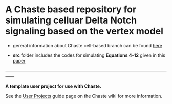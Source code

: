 # A Chaste based repository for simulating celluar Delta Notch signaling based on the vertex model

- gereral information about Chaste cell-based branch can be found [here](https://www.cs.ox.ac.uk/chaste/cell_based_index.html)

- **src** folder includes the codes for simulating **Equations 4-12** given in this [paper](http://science.sciencemag.org/content/356/6337/eaai7407/tab-pdf)

––––––––––––––––––––––––––––––––––––––––––––––––––––––––––––––––––––––––––––



**A template user project for use with Chaste.**

See the [User Projects](https://chaste.cs.ox.ac.uk/trac/wiki/ChasteGuides/UserProjects) guide page on the Chaste wiki for more information.
